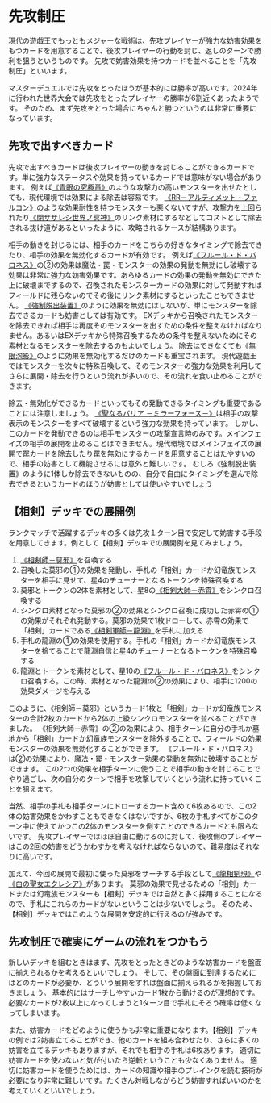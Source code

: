 # 先攻制圧

現代の遊戯王でもっともメジャーな戦術は、先攻プレイヤーが強力な妨害効果をもつカードを用意することで、後攻プレイヤーの行動を封じ、返しのターンで勝利を狙うというものです。
先攻で妨害効果を持つカードを並べることを「先攻制圧」といいます。

マスターデュエルでは先攻をとったほうが基本的には勝率が高いです。2024年に行われた世界大会では先攻をとったプレイヤーの勝率が6割近くあったようです。
そのため、まず先攻をとった場合にちゃんと勝つというのは非常に重要になっています。

## 先攻で出すべきカード

先攻で出すべきカードは後攻プレイヤーの動きを封じることができるカードです。単に強力なステータスや効果を持っているカードでは意味がない場合があります。
例えば[《青眼の究極竜》](https://www.db.yugioh-card.com/yugiohdb/card_search.action?ope=2&cid=4386)のような攻撃力の高いモンスターを出せたとしても、現代環境では効果による除去は容易です。
[《RR－アルティメット・ファルコン》](https://www.db.yugioh-card.com/yugiohdb/card_search.action?ope=2&cid=12325)のような効果耐性を持つモンスターも悪くないですが、攻撃力を上回られたり[《閉ザサレシ世界ノ冥神》](https://www.db.yugioh-card.com/yugiohdb/card_search.action?ope=2&cid=15741)のリンク素材にするなどしてコストとして除去される抜け道があるといったように、攻略されるケースが結構あります。

相手の動きを封じるには、相手のカードをこちらの好きなタイミングで除去できたり、相手の効果を無効化するカードが有効です。
例えば[《フルール・ド・バロネス》](https://www.db.yugioh-card.com/yugiohdb/card_search.action?ope=2&cid=16386)の②の効果は魔法・罠・モンスターの効果の発動を無効にし破壊する効果は非常に強力な妨害効果です。あらゆるカードの効果の発動を無効にできた上に破壊までするので、召喚されたモンスターカードの効果に対して発動すればフィールドに残らないのでその後にリンク素材にするといったこともできません。
[《強制脱出装置》](https://www.db.yugioh-card.com/yugiohdb/card_search.action?ope=2&cid=5914)のように効果を無効にはしないが、単にモンスターを除去できるカードも妨害としては有効です。
EXデッキから召喚されたモンスターを除去できれば相手は再度そのモンスターを出すための条件を整えなければなりません。あるいはEXデッキから特殊召喚するための条件を整えないためにその素材となるモンスターを除去するのもよいでしょう。
除去はできなくても[《無限泡影》](https://www.db.yugioh-card.com/yugiohdb/card_search.action?ope=2&cid=13631)のように効果を無効化するだけのカードも重宝されます。
現代遊戯王ではモンスターを次々に特殊召喚して、そのモンスターの強力な効果を利用してさらに展開・除去を行うという流れが多いので、その流れを食い止めることができます。

除去・無効化ができるカードといってもその発動できるタイミングも重要であることには注意しましょう。
[《聖なるバリア －ミラーフォース－》](https://www.db.yugioh-card.com/yugiohdb/card_search.action?ope=2&cid=4887)は相手の攻撃表示のモンスターをすべて破壊するという強力な効果を持っています。
しかし、このカードを発動できるのは相手モンスターの攻撃宣言時のみです。メインフェイズの相手の展開を止めることはできません。現代環境ではメインフェイズの展開で罠カードを除去したり罠を無効にするカードを用意することはたやすいので、相手の妨害として機能させるには意外と難しいです。
むしろ《強制脱出装置》のように1体しか除去できないものの、自分で自由にタイミングを選んで除去できるというカードのほうが妨害としては使いやすいでしょう


## 【相剣】デッキでの展開例

ランクマッチで活躍するデッキの多くは先攻１ターン目で安定して妨害する手段を用意してきます。例として【相剣】デッキでの展開例を見てみましょう。

1. [《相剣師－莫邪》](https://www.db.yugioh-card.com/yugiohdb/card_search.action?ope=2&cid=16489)を召喚する
2. 召喚した莫邪の①の効果を発動し、手札の「相剣」カードか幻竜族モンスターを相手に見せて、星4のチューナーとなるトークンを特殊召喚する
3. 莫邪とトークンの2体を素材として、星8の[《相剣大師－赤霄》](https://www.db.yugioh-card.com/yugiohdb/card_search.action?ope=2&cid=16527)をシンクロ召喚する
4. シンクロ素材となった莫邪の②の効果とシンクロ召喚に成功した赤霄の①の効果がそれぞれ発動する。莫邪の効果で1枚ドローして、赤霄の効果で「相剣」カードである[《相剣軍師－龍淵》](https://www.db.yugioh-card.com/yugiohdb/card_search.action?ope=2&cid=16491)を手札に加える
5. 手札の龍淵の①の効果を使用する。手札の「相剣」カードか幻竜族モンスターを捨てることで龍淵自信と星4のチューナーとなるトークンを特殊召喚する
6. 龍淵とトークンを素材として、星10の[《フルール・ド・バロネス》](https://www.db.yugioh-card.com/yugiohdb/card_search.action?ope=2&cid=16386)をシンクロ召喚する。この時、素材となった龍淵の②の効果により、相手に1200の効果ダメージを与える

このように、《相剣師－莫邪》というカード1枚と「相剣」カードか幻竜族モンスターの合計2枚のカードから2体の上級シンクロモンスターを並べることができました。
《相剣大師－赤霄》の②の効果により、相手ターンに自分の手札か墓地から「相剣」カードか幻竜族モンスターを除外することで、フィールドの効果モンスターの効果を無効化することができます。
《フルール・ド・バロネス》は②の効果により、魔法・罠・モンスター効果の発動を無効に破壊することができます。
この2つの効果を相手ターンに使うことで相手の動きを封じることでやり過ごし、次の自分のターンで相手を攻撃していくという流れに持っていくことを狙えます。

当然、相手の手札も相手ターンにドローするカード含めて6枚あるので、この2体の妨害効果をかわすこともできなくはないですが、6枚の手札すべてがこのターン中に使えてかつこの2体のモンスターを倒すことのできるカードとも限らないです。
先攻プレイヤーではほぼ自由に動けるのに対して、後攻側のプレイヤーはこの2回の妨害をどうかわすかを考えなければならないので、難易度はそれなりに高いです。

加えて、今回の展開で最初に使った莫邪をサーチする手段として[《龍相剣現》](https://www.db.yugioh-card.com/yugiohdb/card_search.action?ope=2&cid=16539)や[《白の聖女エクレシア》](https://www.db.yugioh-card.com/yugiohdb/card_search.action?ope=2&cid=16493)があります。
莫邪の効果で見せるための「相剣」カードまたは幻竜族モンスターも【相剣】デッキでは自然と多く採用することになるので、手札にこれらのカードがないということは少ないでしょう。
そのため、【相剣】デッキではこのような展開を安定的に行えるのが強みです。

## 先攻制圧で確実にゲームの流れをつかもう

新しいデッキを組むときはまず、先攻をとったときどのような妨害カードを盤面に揃えられるかを考えるといいでしょう。
そして、その盤面に到達するためにはどのカードが必要か、どういう展開をすれば盤面に揃えられるかを把握しておきましょう。
基本的にはサーチしやすいカード1枚から動けるのが理想的です。必要なカードが2枚以上になってしまうと1ターン目で手札にそろう確率は低くなってしまいます。

また、妨害カードをどのように使うかも非常に重要になります。【相剣】デッキの例では2妨害立てることができ、他のカードを組み合わせたり、さらに多くの妨害を立てるデッキもありますが、それでも相手の手札は6枚あります。
適切に妨害カードを使わないと気が付いたら逆転ということも少なくありません。
適切に妨害カードを使うためには、カードの知識や相手のプレイングを読む技術が必要になり非常に難しいです。たくさん対戦しながらどう妨害すればいいのかを考えていくといいでしょう。
